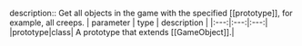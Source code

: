 description:: Get all objects in the game with the specified [[prototype]], for example, all creeps.
| parameter | type | description |
|:---:|:---:|:---:|
|prototype|class|	A prototype that extends [[GameObject]].|
